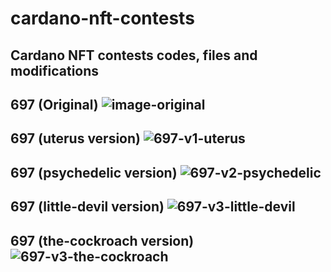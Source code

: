 # cardano-nft-contests
Cardano NFT contests codes, files and modifications
---
697 (Original) ![image-original](https://user-images.githubusercontent.com/17055626/165387388-a7753a1d-25dd-4b40-b00b-36f131a05f77.png)
---
697 (uterus version) ![697-v1-uterus](https://user-images.githubusercontent.com/17055626/165388292-24d1a3fc-fe2c-4cd8-a526-20a6c4c778a9.png)
---
697 (psychedelic version) ![697-v2-psychedelic](https://user-images.githubusercontent.com/17055626/165387722-e0bad9a6-61c9-4b72-b65a-21f4e5ff87c1.png)
---
697 (little-devil version) ![697-v3-little-devil](https://user-images.githubusercontent.com/17055626/165387795-24bfcfc6-40c8-4551-a4c9-8afc13509ce5.png)
---
697 (the-cockroach version) ![697-v3-the-cockroach](https://user-images.githubusercontent.com/17055626/165387891-db276290-ef60-4a23-87a7-3562ed4af6c6.png)
---